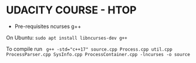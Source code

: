 # UDACITY COURSE - HTOP

- Pre-requisites ncurses g++

On Ubuntu:
```sudo apt install libncurses-dev g++```

To compile run
``` g++ -std="c++17" source.cpp Process.cpp util.cpp  ProcessParser.cpp SysInfo.cpp ProcessContainer.cpp -lncurses -o source```

